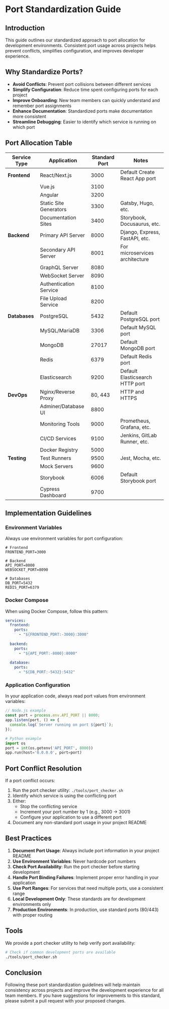 # Port Standardization Guide

## Introduction

This guide outlines our standardized approach to port allocation for development environments. Consistent port usage across projects helps prevent conflicts, simplifies configuration, and improves developer experience.

## Why Standardize Ports?

- **Avoid Conflicts**: Prevent port collisions between different services
- **Simplify Configuration**: Reduce time spent configuring ports for each project
- **Improve Onboarding**: New team members can quickly understand and remember port assignments
- **Enhance Documentation**: Standardized ports make documentation more consistent
- **Streamline Debugging**: Easier to identify which service is running on which port

## Port Allocation Table

| Service Type | Application | Standard Port | Notes |
|--------------|-------------|---------------|-------|
| **Frontend** | React/Next.js | 3000 | Default Create React App port |
| | Vue.js | 3100 | |
| | Angular | 3200 | |
| | Static Site Generators | 3300 | Gatsby, Hugo, etc. |
| | Documentation Sites | 3400 | Storybook, Docusaurus, etc. |
| **Backend** | Primary API Server | 8000 | Django, Express, FastAPI, etc. |
| | Secondary API Server | 8001 | For microservices architecture |
| | GraphQL Server | 8080 | |
| | WebSocket Server | 8090 | |
| | Authentication Service | 8100 | |
| | File Upload Service | 8200 | |
| **Databases** | PostgreSQL | 5432 | Default PostgreSQL port |
| | MySQL/MariaDB | 3306 | Default MySQL port |
| | MongoDB | 27017 | Default MongoDB port |
| | Redis | 6379 | Default Redis port |
| | Elasticsearch | 9200 | Default Elasticsearch HTTP port |
| **DevOps** | Nginx/Reverse Proxy | 80, 443 | HTTP and HTTPS |
| | Adminer/Database UI | 8800 | |
| | Monitoring Tools | 9000 | Prometheus, Grafana, etc. |
| | CI/CD Services | 9100 | Jenkins, GitLab Runner, etc. |
| | Docker Registry | 5000 | |
| **Testing** | Test Runners | 9500 | Jest, Mocha, etc. |
| | Mock Servers | 9600 | |
| | Storybook | 6006 | Default Storybook port |
| | Cypress Dashboard | 9700 | |

## Implementation Guidelines

### Environment Variables

Always use environment variables for port configuration:

```dotenv
# Frontend
FRONTEND_PORT=3000

# Backend
API_PORT=8000
WEBSOCKET_PORT=8090

# Databases
DB_PORT=5432
REDIS_PORT=6379
```

### Docker Compose

When using Docker Compose, follow this pattern:

```yaml
services:
  frontend:
    ports:
      - "${FRONTEND_PORT:-3000}:3000"
  
  backend:
    ports:
      - "${API_PORT:-8000}:8000"
  
  database:
    ports:
      - "${DB_PORT:-5432}:5432"
```

### Application Configuration

In your application code, always read port values from environment variables:

```javascript
// Node.js example
const port = process.env.API_PORT || 8000;
app.listen(port, () => {
  console.log(`Server running on port ${port}`);
});
```

```python
# Python example
import os
port = int(os.getenv('API_PORT', 8000))
app.run(host='0.0.0.0', port=port)
```

## Port Conflict Resolution

If a port conflict occurs:

1. Run the port checker utility: `./tools/port_checker.sh`
2. Identify which service is using the conflicting port
3. Either:
   - Stop the conflicting service
   - Increment your port number by 1 (e.g., 3000 → 3001)
   - Configure your application to use a different port
4. Document any non-standard port usage in your project README

## Best Practices

1. **Document Port Usage**: Always include port information in your project README
2. **Use Environment Variables**: Never hardcode port numbers
3. **Check Port Availability**: Run the port checker before starting development
4. **Handle Port Binding Failures**: Implement proper error handling in your application
5. **Use Port Ranges**: For services that need multiple ports, use a consistent range
6. **Local Development Only**: These standards are for development environments only
7. **Production Environments**: In production, use standard ports (80/443) with proper routing

## Tools

We provide a port checker utility to help verify port availability:

```bash
# Check if common development ports are available
./tools/port_checker.sh
```

## Conclusion

Following these port standardization guidelines will help maintain consistency across projects and improve the development experience for all team members. If you have suggestions for improvements to this standard, please submit a pull request with your proposed changes. 